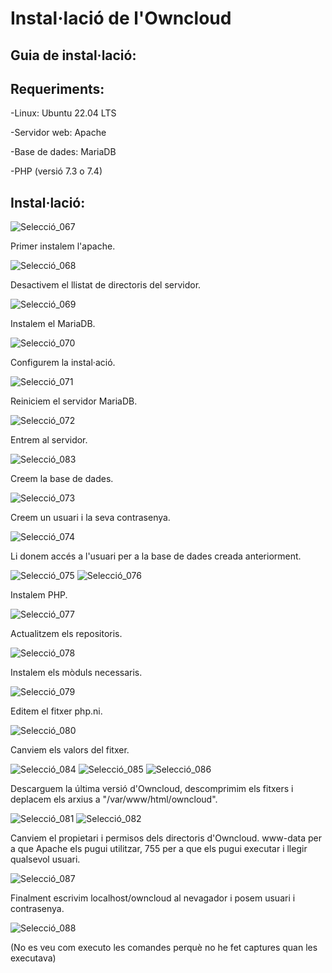 # Instal·lació de l'Owncloud
## Guia de instal·lació:
## Requeriments:
-Linux: Ubuntu 22.04 LTS

-Servidor web: Apache

-Base de dades: MariaDB

-PHP (versió 7.3 o 7.4)

## Instal·lació:

![Selecció_067](https://user-images.githubusercontent.com/114162327/193092486-3b7aa5b8-735c-4afa-b0e8-9904a4b0b74a.png)

Primer instalem l'apache.

![Selecció_068](https://user-images.githubusercontent.com/114162327/193092595-e13864b5-ce03-42c2-8f5c-b7b50b4a5678.png)

Desactivem el llistat de directoris del servidor.

![Selecció_069](https://user-images.githubusercontent.com/114162327/193092760-799815e1-ead0-4771-869a-1cebf74e68b9.png)

Instalem el MariaDB.

![Selecció_070](https://user-images.githubusercontent.com/114162327/193092849-b1903eff-47c0-4020-9bd9-1e4a4aa10ec7.png)

Configurem la instal·ació.

![Selecció_071](https://user-images.githubusercontent.com/114162327/193095580-59385ecf-ba85-4e1b-b70a-ba452498e16c.png)

Reiniciem el servidor MariaDB.

![Selecció_072](https://user-images.githubusercontent.com/114162327/193095985-ade702c2-ee12-473b-83b2-537aa9ab6023.png)

Entrem al servidor.

![Selecció_083](https://user-images.githubusercontent.com/114162327/193096933-8ab075fd-ab2a-4287-9902-fbc23e23651b.png)

Creem la base de dades.

![Selecció_073](https://user-images.githubusercontent.com/114162327/193096185-d4e79df6-600b-4e1a-904f-8a33b317d4f2.png)

Creem un usuari i la seva contrasenya.

![Selecció_074](https://user-images.githubusercontent.com/114162327/193097755-d9253679-0761-46fe-9909-683cf75b30c3.png)

Li donem accés a l'usuari per a la base de dades creada anteriorment.

![Selecció_075](https://user-images.githubusercontent.com/114162327/193098407-e9dd7408-cc89-4d89-ae42-43097d75a509.png)
![Selecció_076](https://user-images.githubusercontent.com/114162327/193098438-68bf165c-c39c-4c00-a62e-01d210cddda8.png)

Instalem PHP.

![Selecció_077](https://user-images.githubusercontent.com/114162327/193098849-764bbaa2-6a56-4819-8bcf-1c6439cb64c2.png)

Actualitzem els repositoris.

![Selecció_078](https://user-images.githubusercontent.com/114162327/193099018-15f6a0cd-f2f0-4e97-b9c6-fdaa6c46a2a0.png)

Instalem els mòduls necessaris.

![Selecció_079](https://user-images.githubusercontent.com/114162327/193099308-64b91c9c-00d1-4132-a37d-cf17aecf66a3.png)

Editem el fitxer php.ni.

![Selecció_080](https://user-images.githubusercontent.com/114162327/193099557-caccf031-ee04-421b-89d3-e97c21980418.png)

Canviem els valors del fitxer.

![Selecció_084](https://user-images.githubusercontent.com/114162327/193101556-ef13b44c-8474-41d3-891c-47615c3357ca.png)
![Selecció_085](https://user-images.githubusercontent.com/114162327/193101653-8d9a182f-3d25-4c8d-b2f3-91007fa4e459.png)
![Selecció_086](https://user-images.githubusercontent.com/114162327/193101690-0387e087-a01c-421f-a49e-30df4e0e3674.png)

Descarguem la última versió d'Owncloud, descomprimim els fitxers i deplacem els arxius a "/var/www/html/owncloud".

![Selecció_081](https://user-images.githubusercontent.com/114162327/193103327-6adfe8d4-b2fe-4b36-b9a8-a0a9700b4275.png)
![Selecció_082](https://user-images.githubusercontent.com/114162327/193103348-b9fd402c-80bd-446a-89ea-fc7f1afde21e.png)

Canviem el propietari i permisos dels directoris d'Owncloud. www-data per a que Apache els pugui utilitzar, 755 per a que els pugui executar i llegir qualsevol usuari.

![Selecció_087](https://user-images.githubusercontent.com/114162327/193104637-564984ef-ceea-4997-ac55-159d42d68843.png)

Finalment escrivim localhost/owncloud al nevagador i posem usuari i contrasenya.

![Selecció_088](https://user-images.githubusercontent.com/114162327/193105137-381daa86-5664-401e-a14d-a8218e3f218b.png)

(No es veu com executo les comandes perquè no he fet captures quan les executava)
